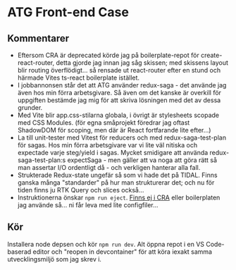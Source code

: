 # ATG Front-end Case

## Kommentarer

- Eftersom CRA är deprecated körde jag på boilerplate-repot för create-react-router, detta gjorde jag innan jag såg skissen; med skissens layout blir routing överflödigt... så rensade ut react-router efter en stund och härmade Vites ts-react boilerplate istället.
- I jobbannonsen står det att ATG använder redux-saga - det använde jag även hos min förra arbetsgivare. Så även om det kanske är overkill för uppgiften bestämde jag mig för att skriva lösningen med det av dessa grunder.
- Med Vite blir app.css-stilarna globala, i övrigt är stylesheets scopade med CSS Modules. (för egna småprojekt föredrar jag oftast ShadowDOM för scoping, men där är React fortfarande lite efter...)
- La till unit-tester med Vitest för reducers och med redux-saga-test-plan för sagas. Hos min förra arbetsgivare var vi lite väl nitiska och expectade varje steg/yield i sagas. Mycket smidigare att använda redux-saga-test-plan:s expectSaga - men gäller att va noga att göra rätt så man assertar I/O ordentligt då - och verkligen hanterar alla fall.
- Strukterade Redux-state ungefär så som vi hade det på TIDAL. Finns ganska många "standarder" på hur man strukturerar det; och nu för tiden finns ju RTK Query och slices också...
- Instruktionerna önskar `npm run eject`. [Finns ej i CRA](https://github.com/facebook/create-react-app/blob/main/package.json) eller boilerplaten jag använde så... ni får leva med lite configfiler...

## Kör

Installera node depsen och kör `npm run dev`. Alt öppna repot i en VS Code-baserad editor och "reopen in devcontainer" för att köra iexakt samma utvecklingsmiljö som jag skrev i.
